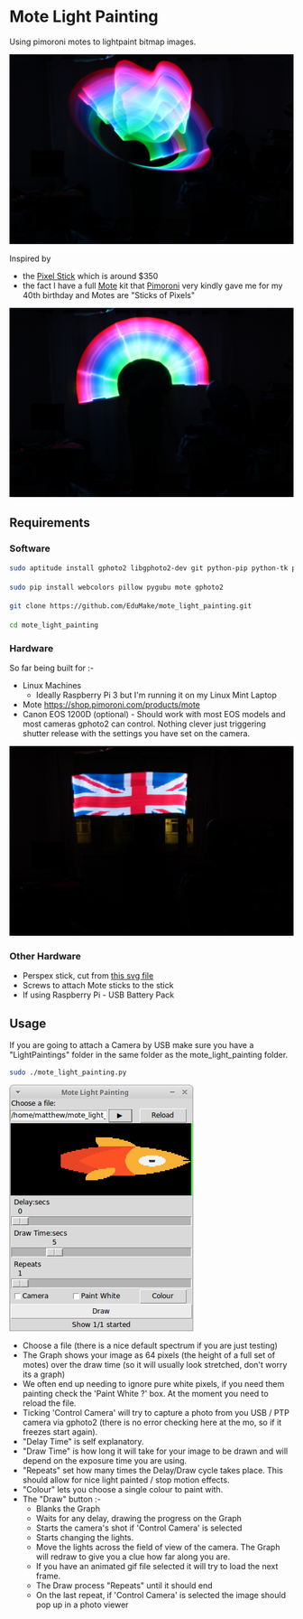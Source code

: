 # Mote Light Painting
Using pimoroni motes to lightpaint bitmap images.

![Squigy Thingy](demos/Squigy%20Thingy.JPG)

Inspired by 

* the [Pixel Stick](http://thepixelstick.com/) which is around $350
* the fact I have a full [Mote](https://shop.pimoroni.com/products/mote) kit that [Pimoroni](https://shop.pimoroni.com/) very kindly gave me for my 40th birthday and Motes are "Sticks of Pixels"


![Light Arch](demos/Light%20Arch.jpg)


## Requirements

### Software

```bash
sudo aptitude install gphoto2 libgphoto2-dev git python-pip python-tk python-gtk2

sudo pip install webcolors pillow pygubu mote gphoto2

git clone https://github.com/EduMake/mote_light_painting.git

cd mote_light_painting
```

### Hardware

So far being built for :-

* Linux Machines
	* Ideally Raspberry Pi 3 but I'm running it on my Linux Mint Laptop
* Mote https://shop.pimoroni.com/products/mote
* Canon EOS 1200D (optional) - Should work with most EOS models and most cameras gphoto2 can control. Nothing clever just triggering shutter release with the settings you have set on the camera.


![Flag and Flats](demos/Flag%20and%20Flats.jpg)

### Other Hardware

* Perspex stick, cut from  [this svg file](mote_light_painting_stick.svg)
* Screws to attach Mote sticks to the stick
* If using Raspberry Pi - USB Battery Pack

## Usage

If you are going to attach a Camera by USB make sure you have a "LightPaintings" folder in the same folder as the mote_light_painting folder.

```bash
sudo ./mote_light_painting.py
```

![Screenshot](demos/Screenshot.png)

* Choose a file (there is a nice default spectrum if you are just testing)
* The Graph shows your image as 64 pixels (the height of a full set of motes) over the draw time (so it will usually look stretched, don't worry its a graph) 
* We often end up needing to ignore pure white pixels, if you need them painting check the 'Paint White ?' box. At the moment you need to reload the file.
* Ticking 'Control Camera' will try to capture a photo from you USB / PTP camera via gphoto2 (there is no error checking here at the mo, so if it freezes start again).
* "Delay Time" is self explanatory.
* "Draw Time" is how long it will take for your image to be drawn and will depend on the exposure time you are using.
* "Repeats" set how many times the Delay/Draw cycle takes place. This should allow for nice light painted / stop motion effects.
* "Colour" lets you choose a single colour to paint with.
* The "Draw" button :-
  * Blanks the Graph
  * Waits for any delay, drawing the progress on the Graph
  * Starts the camera's shot if 'Control Camera' is selected 
  * Starts changing the lights. 
  * Move the lights across the field of view of the camera. The Graph will redraw to give you a clue how far along you are.
  * If you have an animated gif file selected it will try to load the next frame.
  * The Draw process "Repeats" until it should end
  * On the last repeat, if 'Control Camera' is selected the image should pop up in a photo viewer



